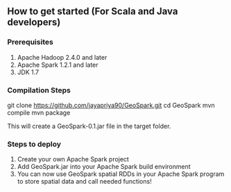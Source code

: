 
## How to get started (For Scala and Java developers)

### Prerequisites
1. Apache Hadoop 2.4.0 and later
2. Apache Spark 1.2.1 and later
3. JDK 1.7

### Compilation Steps
git clone https://github.com/jayapriya90/GeoSpark.git
cd GeoSpark
mvn compile
mvn package

This will create a GeoSpark-0.1.jar file in the target folder.

### Steps to deploy
1. Create your own Apache Spark project
2. Add GeoSpark.jar into your Apache Spark build environment
3. You can now use GeoSpark spatial RDDs in your Apache Spark program to store spatial data and call needed functions!

